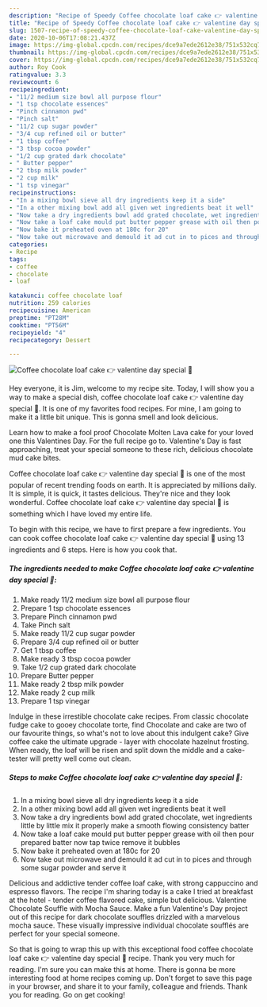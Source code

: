 ```yaml
---
description: "Recipe of Speedy Coffee chocolate loaf cake 👉 valentine day special 🍫"
title: "Recipe of Speedy Coffee chocolate loaf cake 👉 valentine day special 🍫"
slug: 1507-recipe-of-speedy-coffee-chocolate-loaf-cake-valentine-day-special
date: 2020-10-06T17:08:21.437Z
image: https://img-global.cpcdn.com/recipes/dce9a7ede2612e38/751x532cq70/coffee-chocolate-loaf-cake-👉-valentine-day-special-🍫-recipe-main-photo.jpg
thumbnail: https://img-global.cpcdn.com/recipes/dce9a7ede2612e38/751x532cq70/coffee-chocolate-loaf-cake-👉-valentine-day-special-🍫-recipe-main-photo.jpg
cover: https://img-global.cpcdn.com/recipes/dce9a7ede2612e38/751x532cq70/coffee-chocolate-loaf-cake-👉-valentine-day-special-🍫-recipe-main-photo.jpg
author: Roy Cook
ratingvalue: 3.3
reviewcount: 6
recipeingredient:
- "11/2 medium size bowl all purpose flour"
- "1 tsp chocolate essences"
- "Pinch cinnamon pwd"
- "Pinch salt"
- "11/2 cup sugar powder"
- "3/4 cup refined oil or butter"
- "1 tbsp coffee"
- "3 tbsp cocoa powder"
- "1/2 cup grated dark chocolate"
- " Butter pepper"
- "2 tbsp milk powder"
- "2 cup milk"
- "1 tsp vinegar"
recipeinstructions:
- "In a mixing bowl sieve all dry ingredients keep it a side"
- "In a other mixing bowl add all given wet ingredients beat it well"
- "Now take a dry ingredients bowl add grated chocolate, wet ingredients little by little mix it properly make a smooth flowing consistency batter"
- "Now take a loaf cake mould put butter pepper grease with oil then pour prepared batter now tap twice remove it bubbles"
- "Now bake it preheated oven at 180c for 20"
- "Now take out microwave and demould it ad cut in to pices and through some sugar powder and serve it"
categories:
- Recipe
tags:
- coffee
- chocolate
- loaf

katakunci: coffee chocolate loaf 
nutrition: 259 calories
recipecuisine: American
preptime: "PT28M"
cooktime: "PT56M"
recipeyield: "4"
recipecategory: Dessert

---
```



![Coffee chocolate loaf cake 👉 valentine day special 🍫](https://img-global.cpcdn.com/recipes/dce9a7ede2612e38/751x532cq70/coffee-chocolate-loaf-cake-👉-valentine-day-special-🍫-recipe-main-photo.jpg)

Hey everyone, it is Jim, welcome to my recipe site. Today, I will show you a way to make a special dish, coffee chocolate loaf cake 👉 valentine day special 🍫. It is one of my favorites food recipes. For mine, I am going to make it a little bit unique. This is gonna smell and look delicious.

Learn how to make a fool proof Chocolate Molten Lava cake for your loved one this Valentines Day. For the full recipe go to. Valentine&#39;s Day is fast approaching, treat your special someone to these rich, delicious chocolate mud cake bites.

Coffee chocolate loaf cake 👉 valentine day special 🍫 is one of the most popular of recent trending foods on earth. It is appreciated by millions daily. It is simple, it is quick, it tastes delicious. They're nice and they look wonderful. Coffee chocolate loaf cake 👉 valentine day special 🍫 is something which I have loved my entire life.


To begin with this recipe, we have to first prepare a few ingredients. You can cook coffee chocolate loaf cake 👉 valentine day special 🍫 using 13 ingredients and 6 steps. Here is how you cook that.

<!--inarticleads1-->

##### The ingredients needed to make Coffee chocolate loaf cake 👉 valentine day special 🍫:

1. Make ready 11/2 medium size bowl all purpose flour
1. Prepare 1 tsp chocolate essences
1. Prepare Pinch cinnamon pwd
1. Take Pinch salt
1. Make ready 11/2 cup sugar powder
1. Prepare 3/4 cup refined oil or butter
1. Get 1 tbsp coffee
1. Make ready 3 tbsp cocoa powder
1. Take 1/2 cup grated dark chocolate
1. Prepare  Butter pepper
1. Make ready 2 tbsp milk powder
1. Make ready 2 cup milk
1. Prepare 1 tsp vinegar


Indulge in these irrestible chocolate cake recipes. From classic chocolate fudge cake to gooey chocolate torte, find Chocolate and cake are two of our favourite things, so what&#39;s not to love about this indulgent cake? Give coffee cake the ultimate upgrade - layer with chocolate hazelnut frosting. When ready, the loaf will be risen and split down the middle and a cake-tester will pretty well come out clean. 

<!--inarticleads2-->

##### Steps to make Coffee chocolate loaf cake 👉 valentine day special 🍫:

1. In a mixing bowl sieve all dry ingredients keep it a side
1. In a other mixing bowl add all given wet ingredients beat it well
1. Now take a dry ingredients bowl add grated chocolate, wet ingredients little by little mix it properly make a smooth flowing consistency batter
1. Now take a loaf cake mould put butter pepper grease with oil then pour prepared batter now tap twice remove it bubbles
1. Now bake it preheated oven at 180c for 20
1. Now take out microwave and demould it ad cut in to pices and through some sugar powder and serve it


Delicious and addictive tender coffee loaf cake, with strong cappuccino and espresso flavors. The recipe I&#39;m sharing today is a cake I tried at breakfast at the hotel - tender coffee flavored cake, simple but delicious. Valentine Chocolate Souffle with Mocha Sauce. Make a fun Valentine&#39;s Day project out of this recipe for dark chocolate souffles drizzled with a marvelous mocha sauce. These visually impressive individual chocolate soufflés are perfect for your special someone. 

So that is going to wrap this up with this exceptional food coffee chocolate loaf cake 👉 valentine day special 🍫 recipe. Thank you very much for reading. I'm sure you can make this at home. There is gonna be more interesting food at home recipes coming up. Don't forget to save this page in your browser, and share it to your family, colleague and friends. Thank you for reading. Go on get cooking!
